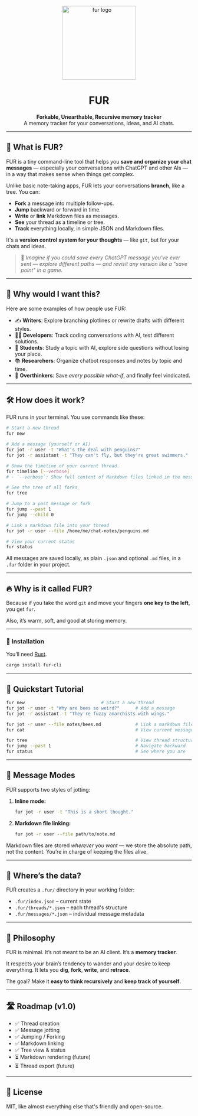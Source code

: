 <!-- LOGO -->
<p align="center">
  <img src="https://github.com/user-attachments/assets/c3582cb8-c1cc-41ab-9ed1-f8fbde4d8c21" width="200" alt="fur logo"/>
</p>

<h1 align="center">FUR</h1>
<p align="center">
  <strong>Forkable, Unearthable, Recursive memory tracker</strong><br/>
A memory tracker for your conversations, ideas, and AI chats.
</p>



---

## 🤔 What is FUR?

FUR is a tiny command-line tool that helps you **save and organize your chat messages** — especially your conversations with ChatGPT and other AIs — in a way that makes sense when things get complex.

Unlike basic note-taking apps, FUR lets your conversations **branch**, like a tree. You can:

- **Fork** a message into multiple follow-ups.
- **Jump** backward or forward in time.
- **Write** or **link** Markdown files as messages.
- **See** your thread as a timeline or tree.
- **Track** everything locally, in simple JSON and Markdown files.

It's a **version control system for your thoughts** — like `git`, but for your chats and ideas.

> 🧠 _Imagine if you could save every ChatGPT message you've ever sent — explore different paths — and revisit any version like a "save point" in a game._

---

## 🌟 Why would I want this?

Here are some examples of how people use FUR:

- ✍️ **Writers**: Explore branching plotlines or rewrite drafts with different styles.
- 🧑‍💻 **Developers**: Track coding conversations with AI, test different solutions.
- 🧠 **Students**: Study a topic with AI, explore side questions without losing your place.
- 📚 **Researchers**: Organize chatbot responses and notes by topic and time.
- 🤯 **Overthinkers**: Save *every possible what-if*, and finally feel vindicated.

---

## 🛠 How does it work?

FUR runs in your terminal. You use commands like these:

```bash
# Start a new thread
fur new

# Add a message (yourself or AI)
fur jot -r user -t "What’s the deal with penguins?"
fur jot -r assistant -t "They can't fly, but they're great swimmers."

# Show the timeline of your current thread.
fur timeline [--verbose]
# - `--verbose`: Show full content of Markdown files linked in the messages. Without this flag, only file paths are shown.

# See the tree of all forks
fur tree

# Jump to a past message or fork
fur jump --past 1
fur jump --child 0

# Link a markdown file into your thread
fur jot -r user --file /home/me/chat-notes/penguins.md

# View your current status
fur status
```

All messages are saved locally, as plain `.json` and optional `.md` files, in a `.fur` folder in your project.

---

## 🔥 Why is it called FUR?

Because if you take the word `git` and move your fingers **one key to the left**, you get `fur`.

Also, it’s warm, soft, and good at storing memory.

---

### 🚀 Installation

You’ll need [Rust](https://www.rust-lang.org/tools/install).

```bash
cargo install fur-cli
```

---

## 🧪 Quickstart Tutorial

```bash
fur new                             # Start a new thread
fur jot -r user -t "Why are bees so weird?"      # Add a message
fur jot -r assistant -t "They're fuzzy anarchists with wings." 

fur jot -r user --file notes/bees.md             # Link a markdown file
fur cat                                          # View current message (file or text)

fur tree                                         # View thread structure
fur jump --past 1                                # Navigate backward
fur status                                       # See where you are
```

---

## 🧠 Message Modes

FUR supports two styles of jotting:

1. **Inline mode:**

   ```bash
   fur jot -r user -t "This is a short thought."
   ```

2. **Markdown file linking:**

   ```bash
   fur jot -r user --file path/to/note.md
   ```

Markdown files are stored *wherever you want* — we store the absolute path, not the content. You’re in charge of keeping the files alive.

---

## 📁 Where’s the data?

FUR creates a `.fur/` directory in your working folder:

* `.fur/index.json` – current state
* `.fur/threads/*.json` – each thread's structure
* `.fur/messages/*.json` – individual message metadata

---

## 🐾 Philosophy

FUR is minimal. It’s not meant to be an AI client. It’s a **memory tracker**.

It respects your brain’s tendency to wander and your desire to keep everything. It lets you **dig**, **fork**, **write**, and **retrace**.

The goal? Make it **easy to think recursively** and **keep track of yourself**.

---

## 🛣 Roadmap (v1.0)

* ✅ Thread creation
* ✅ Message jotting
* ✅ Jumping / Forking
* ✅ Markdown linking
* ✅ Tree view & status
* ⏳ Markdown rendering (future)
* ⏳ Thread export (future)

---


## 📜 License

MIT, like almost everything else that's friendly and open-source.


